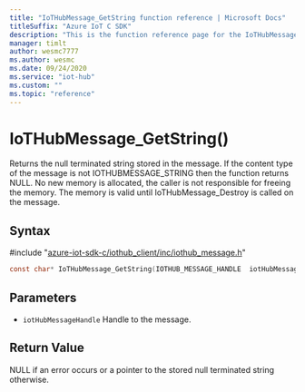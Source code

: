 ```yaml
---                             
title: "IoTHubMessage_GetString function reference | Microsoft Docs" 
titleSuffix: "Azure IoT C SDK"            
description: "This is the function reference page for the IoTHubMessage_GetString() function in the Azure IoT C SDK. This SDK is used with Azure IoT Hub and Azure IoT Hub Device Provisioning Service"            
manager: timlt                 
author: wesmc7777              
ms.author: wesmc               
ms.date: 09/24/2020                    
ms.service: "iot-hub"             
ms.custom: ""                
ms.topic: "reference"        
---                            
```


# IoTHubMessage_GetString()

Returns the null terminated string stored in the message. If the content type of the message is not IOTHUBMESSAGE_STRING then the function returns NULL. No new memory is allocated, the caller is not responsible for freeing the memory. The memory is valid until IoTHubMessage_Destroy is called on the message.

## Syntax

\#include "[azure-iot-sdk-c/iothub_client/inc/iothub_message.h](../iothub-message-h.md)"  
```C
const char* IoTHubMessage_GetString(IOTHUB_MESSAGE_HANDLE  iotHubMessageHandle);
```

## Parameters
* `iotHubMessageHandle` Handle to the message.

## Return Value
NULL if an error occurs or a pointer to the stored null terminated string otherwise.

